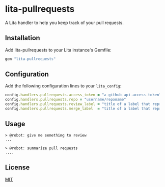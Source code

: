 # lita-pullrequests

A Lita handler to help you keep track of your pull requests.

## Installation

Add lita-pullrequests to your Lita instance's Gemfile:

``` ruby
gem "lita-pullrequests"
```

## Configuration

Add the following configuration lines to your `lita_config`:

``` ruby
config.handlers.pullrequests.access_token = "a-github-api-access-token"
config.handlers.pullrequests.repo = "username/reponame"
config.handlers.pullrequests.review_label = "title of a label that represents a pr ready for review"
config.handlers.pullrequests.merge_label  = "title of a label that represents a pr ready for merge"
```

## Usage

```
> @robot: give me something to review
...

> @robot: summarize pull requests
....
```

## License

[MIT](http://opensource.org/licenses/MIT)
